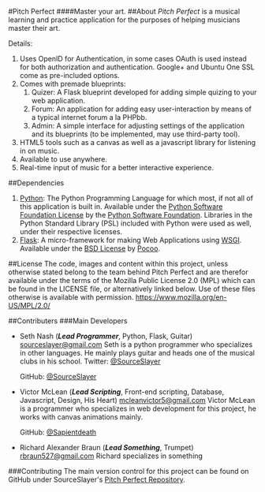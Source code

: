 [1]: http://www.python.org/ "The Python Programming Language"
[2]: http://flask.pocoo.org/ "The Flask Web Micro-Framework"
[3]: https://github.com/SourceSlayer/Pitch-Perfect "Pitch Perfect Repository"
#Pitch Perfect
####Master your art.
##About
*Pitch Perfect* is a musical learning and practice application for the purposes of helping musicians master their art.

Details:
1. Uses OpenID for Authentication, in some cases OAuth is used instead for both authorization and authentication.
        Google+ and Ubuntu One SSL come as pre-included options.
2. Comes with premade blueprints:
    1. Quizer: A Flask blueprint developed for adding simple quizing to your web application.
    2. Forum: An application for adding easy user-interaction by means of a typical internet forum a la PHPbb.
    3. Admin: A simple interface for adjusting settings of the application and its blueprints (to be implemented, may use third-party tool).
3. HTML5 tools such as a canvas as well as a javascript library for listening in on music.
4. Available to use anywhere.
5. Real-time input of music for a better interactive experience.

##Dependencies
1. [Python][1]: The Python Programming Language for which most, if not all of this application is built in.
        Available under the [Python Software Foundation License](https://www.python.org/download/releases/2.7/license/) by the [Python Software Foundation](https://www.python.org/psf).
        Libraries in the Python Standard Library (PSL) included with Python were used as well, under their respective licenses.
2. [Flask][2]: A micro-framework for making Web Applications using [WSGI](https://www.python.org/dev/peps/pep-0333/).
        Available under the [BSD License](http://flask.pocoo.org/docs/0.10/license/) by [Pocoo](http://www.pocoo.org/).


##License
The code, images and content within this project, unless otherwise stated belong to the team behind Pitch Perfect and are therefor available under the terms of the Mozilla Public License 2.0 (MPL) which can be found in the LICENSE file, or alternatively linked below. Use of these files otherwise is available with permission.
https://www.mozilla.org/en-US/MPL/2.0/

##Contributers
###Main Developers
- Seth Nash (___Lead Programmer___, Python, Flask, Guitar) <sourceslayer@gmail.com>
    Seth is a python programmer who specializes in other languages. He mainly plays guitar and heads one of the musical clubs in his school.
    Twitter: [@SourceSlayer](https://twitter.com/SourceSlayer)
    
    GitHub: [@SourceSlayer](https://www.github.com/SourceSlayer)
- Victor McLean (___Lead Scripting___, Front-end scripting, Database, Javascript, Design, His Heart) <mcleanvictor5@gmail.com>
    Victor McLean is a programmer who specializes in web development for this project, he works with canvas animations mainly.

    GitHub: [@Sapientdeath](https://github.com/sapientdeath)
- Richard Alexander Braun (___Lead Something___, Trumpet) <rbraun527@gmail.com>
    Richard specializes in something

###Contributing
The main version control for this project can be found on GitHub under SourceSlayer's [Pitch Perfect Repository][3].
